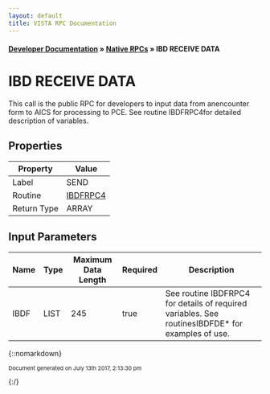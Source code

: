 ```yaml
---
layout: default
title: VISTA RPC Documentation
---
```


#### [Developer Documentation](../index) &#187; [Native RPCs](TableOfContents) &#187; IBD RECEIVE DATA<br/>
# IBD RECEIVE DATA

This call is the public RPC for developers to input data from anencounter form to AICS for processing to PCE.  See routine IBDFRPC4for detailed description of variables.

## Properties

Property | Value
--- | ---
Label | SEND
Routine | [IBDFRPC4](http://code.osehra.org/dox/Routine_IBDFRPC4_source.html)
Return Type | ARRAY


## Input Parameters

Name | Type | Maximum Data Length | Required | Description
--- | --- | --- | --- | ---
IBDF | LIST | 245 | true | See routine IBDFRPC4 for details of required variables.  See routinesIBDFDE* for examples of use.



{::nomarkdown} <br/><p style="font-size: 11px">Document generated on July 13th 2017, 2:13:30 pm</p>{:/}